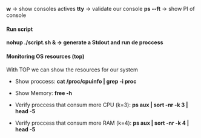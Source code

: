 **w** -> show consoles actives
**tty** -> validate our console
**ps --ft** -> show PI of console

 #### Run script

 **nohup ./script.sh &  -> generate a Stdout and run de proccess**
 
#### Monitoring OS resources (top)
 
 With TOP we can show the resources for our system
 
 * Show proccess:
 	**cat /proc/cpuinfo | grep -i proc**
 * Show Memory:
 	**free -h**
 	
* Verify proccess that consum more CPU (k=3):
	**ps aux | sort -nr -k 3 | head -5**
	
* Verify proccess that consum more RAM (k=4):
	**ps aux | sort -nr -k 4 | head -5**